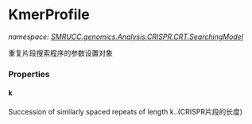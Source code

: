 ﻿# KmerProfile
_namespace: [SMRUCC.genomics.Analysis.CRISPR.CRT.SearchingModel](./index.md)_

重复片段搜索程序的参数设置对象




### Properties

#### k
Succession of similarly spaced repeats of length k..(CRISPR片段的长度)

